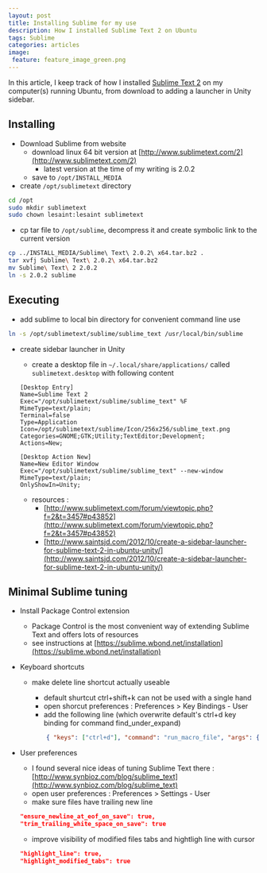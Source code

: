```yaml
---
layout: post
title: Installing Sublime for my use
description: How I installed Sublime Text 2 on Ubuntu
tags: Sublime
categories: articles
image:
 feature: feature_image_green.png
---
```


In this article, I keep track of how I installed [Sublime Text 2](http://www.sublimetext.com/2) on my computer(s) running Ubuntu, from download to adding a launcher in Unity sidebar.


Installing
----------

* Download Sublime from website
    - download linux 64 bit version at [http://www.sublimetext.com/2](http://www.sublimetext.com/2)
        - latest version at the time of my writing is 2.0.2
    - save to `/opt/INSTALL_MEDIA`
* create `/opt/sublimetext` directory

```sh
cd /opt
sudo mkdir sublimetext
sudo chown lesaint:lesaint sublimetext
```

* cp tar file to `/opt/sublime`, decompress it and create symbolic link to the current version
    
```sh
cp ../INSTALL_MEDIA/Sublime\ Text\ 2.0.2\ x64.tar.bz2 .
tar xvfj Sublime\ Text\ 2.0.2\ x64.tar.bz2
mv Sublime\ Text\ 2 2.0.2
ln -s 2.0.2 sublime
```

Executing
---------

* add sublime to local bin directory for convenient command line use
    
```sh
ln -s /opt/sublimetext/sublime/sublime_text /usr/local/bin/sublime
```

* create sidebar launcher in Unity
    - create a desktop file in `~/.local/share/applications/` called `sublimetext.desktop` with following content

    ```
    [Desktop Entry]
    Name=Sublime Text 2
    Exec="/opt/sublimetext/sublime/sublime_text" %F
    MimeType=text/plain;
    Terminal=false
    Type=Application
    Icon=/opt/sublimetext/sublime/Icon/256x256/sublime_text.png
    Categories=GNOME;GTK;Utility;TextEditor;Development;
    Actions=New;

    [Desktop Action New]
    Name=New Editor Window
    Exec="/opt/sublimetext/sublime/sublime_text" --new-window
    MimeType=text/plain;
    OnlyShowIn=Unity;
    ```

    - resources :
        + [http://www.sublimetext.com/forum/viewtopic.php?f=2&t=3457#p43852](http://www.sublimetext.com/forum/viewtopic.php?f=2&t=3457#p43852)
        + [http://www.saintsjd.com/2012/10/create-a-sidebar-launcher-for-sublime-text-2-in-ubuntu-unity/](http://www.saintsjd.com/2012/10/create-a-sidebar-launcher-for-sublime-text-2-in-ubuntu-unity/)

Minimal Sublime tuning
----------------------

* Install Package Control extension
    - Package Control is the most convenient way of extending Sublime Text and offers lots of resources
    - see instructions at [https://sublime.wbond.net/installation](https://sublime.wbond.net/installation)
* Keyboard shortcuts
    - make delete line shortcut actually useable
        + default shurtcut ctrl+shift+k can not be used with a single hand
        + open shorcut preferences : Preferences > Key Bindings - User
        + add the following line (which overwrite default's ctrl+d key binding for command find_under_expand)

        ```json
            { "keys": ["ctrl+d"], "command": "run_macro_file", "args": {"file": "Packages/Default/Delete Line.sublime-macro"} }
        ```

* User preferences
    - I found several nice ideas of tuning Sublime Text there : [http://www.synbioz.com/blog/sublime_text](http://www.synbioz.com/blog/sublime_text)
    - open user preferences : Preferences > Settings - User
    - make sure files have trailing new line
    ```json
    "ensure_newline_at_eof_on_save": true,
    "trim_trailing_white_space_on_save": true
    ```

    - improve visibility of modified files tabs and hightligh line with cursor
    
    ```json
    "highlight_line": true,
    "highlight_modified_tabs": true
    ```

